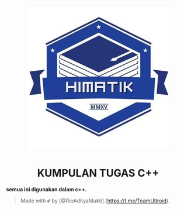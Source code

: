 <p align="center">
  <img src="./LOGO HIMATIK.jpg" alt="logo himatik">
</p>
<h1 align="center">
  <b>KUMPULAN TUGAS C++</b>
</h1>

<b>semua ini digunakan dalam c++.</b>

































> Made with 💕 by [@RioAdityaMukti].(https://t.me/TeamUltroid).                                      
